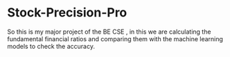 # Stock-Precision-Pro
So this is my major project of the BE CSE , in this we are calculating the fundamental financial ratios and comparing them with the machine learning models to check the accuracy. 
